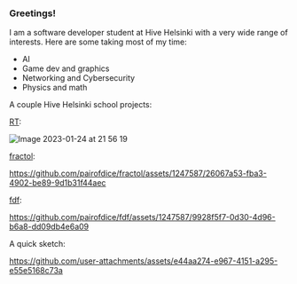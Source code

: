 ### Greetings!

I am a software developer student at Hive Helsinki with a very wide range of interests.
Here are some taking most of my time:
- AI
- Game dev and graphics
- Networking and Cybersecurity
- Physics and math

A couple Hive Helsinki school projects:

[RT](https://github.com/pairofdice/RT):

![Image 2023-01-24 at 21 56 19](https://user-images.githubusercontent.com/1247587/215171465-b0fa6c50-207c-4c81-9159-ce86206b2757.jpeg)

[fractol](https://github.com/pairofdice/fractol):

https://github.com/pairofdice/fractol/assets/1247587/26067a53-fba3-4902-be89-9d1b31f44aec

[fdf](https://github.com/pairofdice/fdf):

https://github.com/pairofdice/fdf/assets/1247587/9928f5f7-0d30-4d96-b6a8-dd09db4e6a09

A quick sketch:

https://github.com/user-attachments/assets/e44aa274-e967-4151-a295-e55e5168c73a

